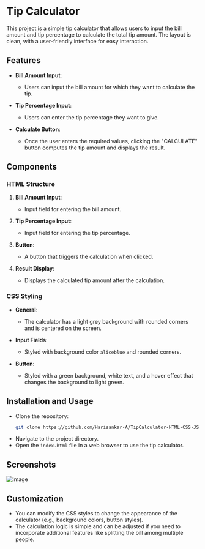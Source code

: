 
# Tip Calculator

This project is a simple tip calculator that allows users to input the bill amount and tip percentage to calculate the total tip amount. The layout is clean, with a user-friendly interface for easy interaction.

## Features

- **Bill Amount Input**:
  - Users can input the bill amount for which they want to calculate the tip.
  
- **Tip Percentage Input**:
  - Users can enter the tip percentage they want to give.

- **Calculate Button**:
  - Once the user enters the required values, clicking the "CALCULATE" button computes the tip amount and displays the result.

## Components

### HTML Structure

1. **Bill Amount Input**:
   - Input field for entering the bill amount.
   
2. **Tip Percentage Input**:
   - Input field for entering the tip percentage.

3. **Button**:
   - A button that triggers the calculation when clicked.

4. **Result Display**:
   - Displays the calculated tip amount after the calculation.

### CSS Styling

- **General**:
  - The calculator has a light grey background with rounded corners and is centered on the screen.
  
- **Input Fields**:
  - Styled with background color `aliceblue` and rounded corners.

- **Button**:
  - Styled with a green background, white text, and a hover effect that changes the background to light green.

## Installation and Usage

- Clone the repository:
  ```bash
  git clone https://github.com/Harisankar-A/TipCalculator-HTML-CSS-JS
  ```
- Navigate to the project directory.
- Open the `index.html` file in a web browser to use the tip calculator.

## Screenshots

![image](https://github.com/user-attachments/assets/99022799-bcae-4c01-8308-39066bea1d01)


## Customization

- You can modify the CSS styles to change the appearance of the calculator (e.g., background colors, button styles).
- The calculation logic is simple and can be adjusted if you need to incorporate additional features like splitting the bill among multiple people.
